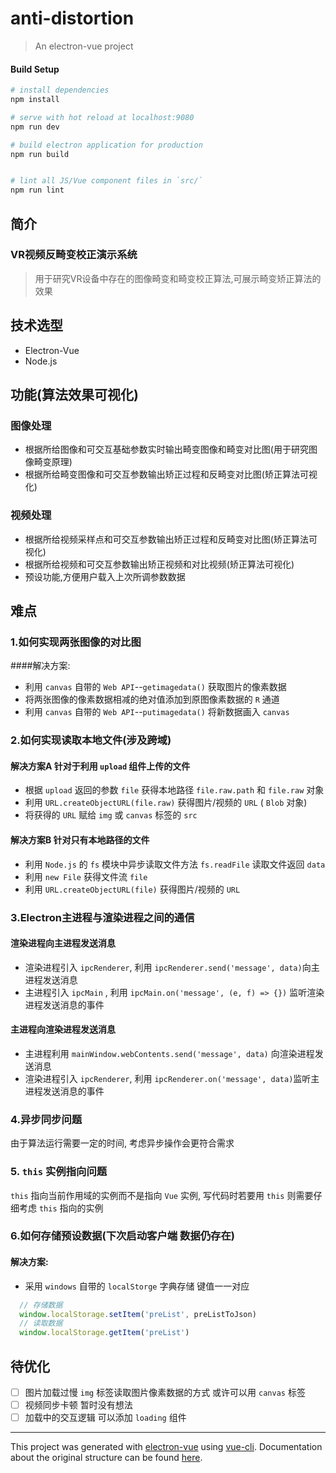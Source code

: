# anti-distortion

> An electron-vue project

#### Build Setup

``` bash
# install dependencies
npm install

# serve with hot reload at localhost:9080
npm run dev

# build electron application for production
npm run build


# lint all JS/Vue component files in `src/`
npm run lint

```

## 简介

### VR视频反畸变校正演示系统

> 用于研究VR设备中存在的图像畸变和畸变校正算法,可展示畸变矫正算法的效果

## 技术选型
- Electron-Vue
- Node.js

## 功能(算法效果可视化)

### 图像处理
- 根据所给图像和可交互基础参数实时输出畸变图像和畸变对比图(用于研究图像畸变原理)
- 根据所给畸变图像和可交互参数输出矫正过程和反畸变对比图(矫正算法可视化)
### 视频处理
- 根据所给视频采样点和可交互参数输出矫正过程和反畸变对比图(矫正算法可视化)
- 根据所给视频和可交互参数输出矫正视频和对比视频(矫正算法可视化)
- 预设功能,方便用户载入上次所调参数数据

## 难点

### 1.如何实现两张图像的对比图
####解决方案:
- 利用 `canvas` 自带的 `Web API`--`getimagedata()` 获取图片的像素数据
- 将两张图像的像素数据相减的绝对值添加到原图像素数据的 `R` 通道
- 利用 `canvas` 自带的 `Web API`--`putimagedata()` 将新数据画入 `canvas`

### 2.如何实现读取本地文件(涉及跨域)
#### 解决方案A 针对于利用 `upload` 组件上传的文件
- 根据 `upload` 返回的参数 `file` 获得本地路径 `file.raw.path` 和 `file.raw` 对象
- 利用 `URL.createObjectURL(file.raw)` 获得图片/视频的 `URL` ( `Blob` 对象)
- 将获得的 `URL` 赋给 `img` 或 `canvas` 标签的 `src`
#### 解决方案B 针对只有本地路径的文件
- 利用 `Node.js` 的 `fs` 模块中异步读取文件方法 `fs.readFile` 读取文件返回 `data` 
- 利用 `new File` 获得文件流 `file`
- 利用  `URL.createObjectURL(file)` 获得图片/视频的 `URL`

### 3.Electron主进程与渲染进程之间的通信
#### 渲染进程向主进程发送消息
- 渲染进程引入 `ipcRenderer`, 利用 `ipcRenderer.send('message', data)`向主进程发送消息
- 主进程引入 `ipcMain` , 利用 `ipcMain.on('message', (e, f) => {})` 监听渲染进程发送消息的事件
#### 主进程向渲染进程发送消息
- 主进程利用 `mainWindow.webContents.send('message', data)` 向渲染进程发送消息
- 渲染进程引入 `ipcRenderer`, 利用 `ipcRenderer.on('message', data)`监听主进程发送消息的事件

### 4.异步同步问题
由于算法运行需要一定的时间, 考虑异步操作会更符合需求

### 5. `this` 实例指向问题
`this` 指向当前作用域的实例而不是指向 `Vue` 实例, 写代码时若要用 `this` 则需要仔细考虑 `this` 指向的实例

### 6.如何存储预设数据(下次启动客户端 数据仍存在)
#### 解决方案:
- 采用 `windows` 自带的 `localStorge` 字典存储 键值一一对应
```js
  // 存储数据
  window.localStorage.setItem('preList', preListToJson)
  // 读取数据
  window.localStorage.getItem('preList')
```
## 待优化
- [ ] 图片加载过慢 `img` 标签读取图片像素数据的方式 或许可以用 `canvas` 标签
- [ ] 视频同步卡顿  暂时没有想法
- [ ] 加载中的交互逻辑 可以添加 `loading` 组件

---

This project was generated with [electron-vue](https://github.com/SimulatedGREG/electron-vue) using [vue-cli](https://github.com/vuejs/vue-cli). Documentation about the original structure can be found [here](https://simulatedgreg.gitbooks.io/electron-vue/content/index.html).
